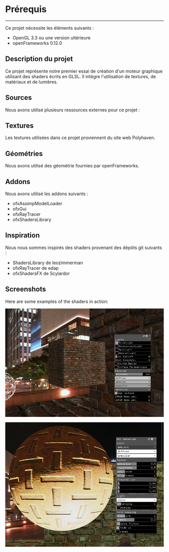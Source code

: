 # Prérequis
------------

Ce projet nécessite les éléments suivants :
* OpenGL 3.3 ou une version ultérieure
* openFrameworks 0.12.0

Description du projet
--------------------

Ce projet représente notre premier essai de création d'un moteur graphique utilisant des shaders écrits en GLSL. Il intègre l'utilisation de textures, de matériaux et de lumières.

Sources
--------

Nous avons utilisé plusieurs ressources externes pour ce projet :

Textures
---------

Les textures utilisées dans ce projet proviennent du site web Polyhaven.

Géométries
------------

Nous avons utilisé des géométrie fournies par openFrameworks.

Addons
------

Nous avons utilisé les addons suivants :

* ofxAssimpModelLoader
* ofxGui
* ofxRayTracer
* ofxShadersLibrary

Inspiration
-------------

Nous nous sommes inspirés des shaders provenant des dépôts git suivants :

* ShadersLibrary de leozimmerman
* ofxRayTracer de edap
* ofxShadersFX de Scylardor


Screenshots
------------

Here are some examples of the shaders in action:

![Blinn-Phong Shader](https://raw.githubusercontent.com/irolup/Driewer/master/example_screenshots/blinn_phong_shader.png)

![PBR (Physically-Based Rendering) Shader](https://raw.githubusercontent.com/irolup/Driewer/master/example_screenshots/pbr_shader.png)
